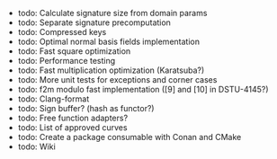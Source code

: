 * todo: Calculate signature size from domain params
* todo: Separate signature precomputation
* todo: Compressed keys
* todo: Optimal normal basis fields implementation
* todo: Fast square optimization
* todo: Performance testing
* todo: Fast multiplication optimization (Karatsuba?)
* todo: More unit tests for exceptions and corner cases
* todo: f2m modulo fast implementation ([9] and [10] in DSTU-4145?)
* todo: Clang-format
* todo: Sign buffer? (hash as functor?)
* todo: Free function adapters?
* todo: List of approved curves
* todo: Create a package consumable with Conan and CMake
* todo: Wiki